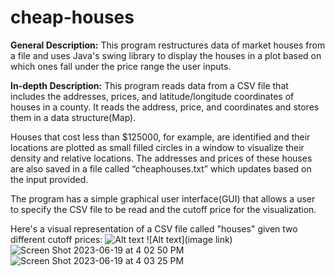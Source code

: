 # cheap-houses
**General Description:**
This program restructures data of market houses from a file and uses Java's swing library to display the houses in a plot based on which ones fall under the price range the user inputs.

**In-depth Description:**
This program reads data from a CSV file that includes the addresses, prices, and latitude/longitude coordinates of houses in a county. It reads the address, price, and coordinates and stores them in a data structure(Map). 

Houses that cost less than $125000, for example, are identified and their locations are plotted as small filled circles in a window to visualize their density and relative locations. The addresses and prices of these houses are also saved in a file called “cheaphouses.txt” which updates based on the input provided. 

The program has a simple graphical user interface(GUI) that allows a user to specify the CSV file to be read and the cutoff price for the visualization.

Here's a visual representation of a CSV file called "houses" given two different cutoff prices:
![Alt text]((https://user-images.githubusercontent.com/100949219/246949924-eb2d8dbc-9481-4fe8-b8c3-8b34c71116df.png))
![Alt text](image link)
![Screen Shot 2023-06-19 at 4 02 50 PM](https://github.com/fgarfo/cheap-houses/assets/100949219/eb2d8dbc-9481-4fe8-b8c3-8b34c71116df)
![Screen Shot 2023-06-19 at 4 03 25 PM](https://github.com/fgarfo/cheap-houses/assets/100949219/27feaeb4-e77f-4b47-9a52-d16009d90ef2)

